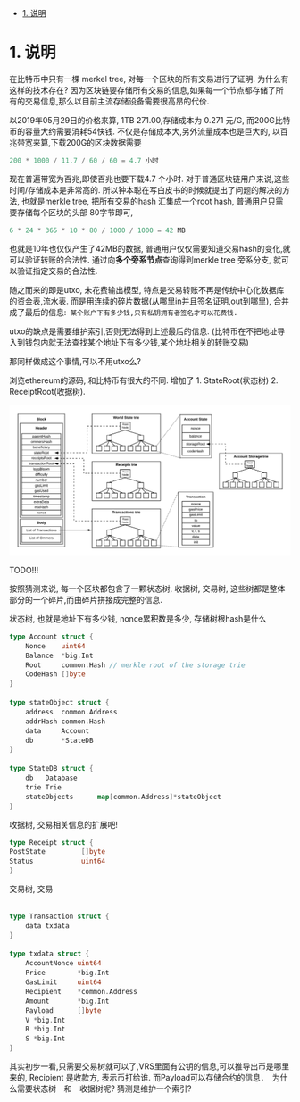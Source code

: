 <!-- TOC -->

- [1. 说明](#1-说明)

<!-- /TOC -->

# 1. 说明

在比特币中只有一棵 merkel tree, 对每一个区块的所有交易进行了证明. 为什么有这样的技术存在? 因为区块链要存储所有交易的信息,如果每一个节点都存储了所有的交易信息,那么以目前主流存储设备需要很高昂的代价.

以2019年05月29日的价格来算, 1TB  271.00,存储成本为  0.271 元/G, 而200G比特币的容量大约需要消耗54快钱. 不仅是存储成本大,另外流量成本也是巨大的, 以百兆带宽来算,下载200G的区块数据需要 

```python
200 * 1000 / 11.7 / 60 / 60 = 4.7 小时
```

现在普遍带宽为百兆,即使百兆也要下载4.7 个小时. 对于普通区块链用户来说,这些时间/存储成本是非常高的. 所以钟本聪在写白皮书的时候就提出了问题的解决的方法, 也就是merkle tree, 把所有交易的hash 汇集成一个root hash, 普通用户只需要存储每个区块的头部 80字节即可,

```python
6 * 24 * 365 * 10 * 80 / 1000 / 1000 = 42 MB
```

也就是10年也仅仅产生了42MB的数据, 普通用户仅仅需要知道交易hash的变化,就可以验证转账的合法性. 通过向**多个旁系节点**查询得到merkle tree 旁系分支, 就可以验证指定交易的合法性. 

随之而来的即是utxo, 未花费输出模型, 特点是交易转账不再是传统中心化数据库的资金表,流水表. 而是用连续的碎片数据(从哪里in并且签名证明,out到哪里), 合并成了最后的信息:` 某个账户下有多少钱,只有私钥拥有者签名才可以花费钱.`

utxo的缺点是需要维护索引,否则无法得到上述最后的信息. (比特币在不把地址导入到钱包内就无法查找某个地址下有多少钱,某个地址相关的转账交易)

那同样做成这个事情,可以不用utxo么? 


浏览ethereum的源码, 和比特币有很大的不同. 增加了 1. StateRoot(状态树) 2. ReceiptRoot(收据树).


![](./pic/ethtree.png)


TODO!!!

按照猜测来说, 每一个区块都包含了一颗状态树, 收据树, 交易树, 这些树都是整体部分的一个碎片,而由碎片拼接成完整的信息. 

状态树, 也就是地址下有多少钱, nonce累积数是多少, 存储树根hash是什么
```go
type Account struct {
	Nonce    uint64
	Balance  *big.Int
	Root     common.Hash // merkle root of the storage trie
	CodeHash []byte
}

type stateObject struct {
    address  common.Address
    addrHash common.Hash
    data     Account
    db       *StateDB
}

type StateDB struct {
	db   Database
	trie Trie
    stateObjects      map[common.Address]*stateObject
}
```

收据树, 交易相关信息的扩展吧!
```go
type Receipt struct {
PostState         []byte
Status            uint64
}
```

交易树, 交易
```go

type Transaction struct {
    data txdata
}

type txdata struct {
    AccountNonce uint64
    Price        *big.Int
    GasLimit     uint64
    Recipient    *common.Address
    Amount       *big.Int
    Payload      []byte 
    V *big.Int
    R *big.Int 
    S *big.Int
}

```

其实初步一看,只需要交易树就可以了,VRS里面有公钥的信息,可以推导出币是哪里来的, Recipient 是收款方, 表示币打给谁. 而Payload可以存储合约的信息．　为什么需要状态树　和　收据树呢? 猜测是维护一个索引?
